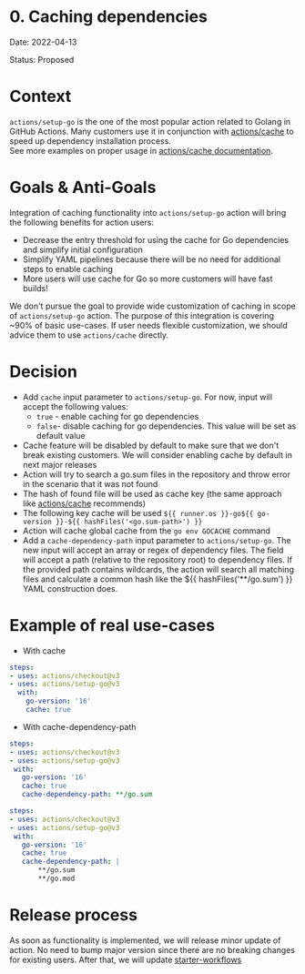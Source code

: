 # 0. Caching dependencies
Date: 2022-04-13

Status: Proposed

# Context
`actions/setup-go` is the one of the most popular action related to Golang in GitHub Actions. Many customers use it in conjunction with [actions/cache](https://github.com/actions/cache) to speed up dependency installation process.  
See more examples on proper usage in [actions/cache documentation](https://github.com/actions/cache/blob/main/examples.md#go---modules).

# Goals & Anti-Goals
Integration of caching functionality into `actions/setup-go` action will bring the following benefits for action users:
- Decrease the entry threshold for using the cache for Go dependencies and simplify initial configuration
- Simplify YAML pipelines because there will be no need for additional steps to enable caching
- More users will use cache for Go so more customers will have fast builds!

We don't pursue the goal to provide wide customization of caching in scope of `actions/setup-go` action. The purpose of this integration is covering ~90% of basic use-cases. If user needs flexible customization, we should advice them to use `actions/cache` directly.

# Decision
- Add `cache` input parameter to `actions/setup-go`. For now, input will accept the following values: 
  - `true` - enable caching for go dependencies
  - `false`- disable caching for go dependencies. This value will be set as default value
- Cache feature will be disabled by default to make sure that we don't break existing customers. We will consider enabling cache by default in next major releases
- Action will try to search a go.sum files in the repository and throw error in the scenario that it was not found
- The hash of found file will be used as cache key (the same approach like [actions/cache](https://github.com/actions/cache/blob/main/examples.md#go---modules) recommends)
- The following key cache will be used `${{ runner.os }}-go${{ go-version }}-${{ hashFiles('<go.sum-path>') }}`
- Action will cache global cache from the `go env GOCACHE` command
- Add a `cache-dependency-path` input parameter to `actions/setup-go`. The new input will accept an array or regex of dependency files. The field will accept a path (relative to the repository root) to dependency files. If the provided path contains wildcards, the action will search all matching files and calculate a common hash like the ${{ hashFiles('**/go.sum') }} YAML construction does.

# Example of real use-cases

 - With cache

```yml
steps:
- uses: actions/checkout@v3
- uses: actions/setup-go@v3
  with:
    go-version: '16'
    cache: true
```

 - With cache-dependency-path

 ```yml
steps:
- uses: actions/checkout@v3
- uses: actions/setup-go@v3
  with:
    go-version: '16'
    cache: true
    cache-dependency-path: **/go.sum
```

 ```yml
steps:
- uses: actions/checkout@v3
- uses: actions/setup-go@v3
  with:
    go-version: '16'
    cache: true
    cache-dependency-path: |
        **/go.sum
        **/go.mod
```

# Release process

As soon as functionality is implemented, we will release minor update of action. No need to bump major version since there are no breaking changes for existing users.
After that, we will update [starter-workflows](https://github.com/actions/starter-workflows/blob/main/ci/go.yml)